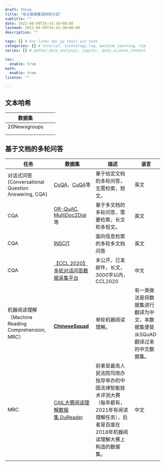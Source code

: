 ```yaml
---
draft: false
title: "有关数据集调研和介绍"
subtitle: ""
date: 2022-08-09T16:43:36+08:00
lastmod: 2022-08-09T16:43:36+08:00
description: ""

tags: [] # env linux mac py tools win task
categories: [] # tutorial, technology_log, machine_learning, nlp
series: [] # python_data_analysis, jupyter, data_science_contest

toc:
  enable: true
math:
  enable: true
license: ""

---
```


## 文本哈希



| 数据集       |      |      |
| ------------ | ---- | ---- |
| 20Newsgroups |      |      |
|              |      |      |
|              |      |      |





## 基于文档的多轮问答

| 任务                                               | 数据集                                                       | 描述                                                         | 语言                                                         |
| -------------------------------------------------- | ------------------------------------------------------------ | ------------------------------------------------------------ | ------------------------------------------------------------ |
| 对话式问答(Conversational Question Answering, CQA) | [CoQA](https://aclanthology.org/Q19-1016)，[CuQA](https://aclanthology.org/D18-1241)等 | 基于给定文档的多轮问答，无需检索，短文。                     | 英文                                                         |
| CQA                                                | [OR-QuAC](https://doi.org/10.1145/3397271.3401110), [MultiDoc2Dial](https://aclanthology.org/2021.emnlp-main.498)等 | 基于多文档的多轮问答，需要检索，长文和多短文。               | 英文                                                         |
| CQA                                                | [INSCIT](https://arxiv.org/pdf/2207.00746v1.pdf)             | 面向信息检索的多轮多文档问答                                 | 英文                                                         |
| CQA                                                | [【CCL 2020】多轮对话问答数据采集平台](https://hub.baai.ac.cn/view/3190) | 未公开，已发邮件，长文，3000字以内，CCL2020                  | 中文                                                         |
| 机器阅读理解（Machine Reading Comprehension, MRC） | **[<br/>ChineseSquad](https://github.com/yuansky/ChineseSquad)** | 单轮机器阅读理解。                                           | 有一类做法是将数据集进行翻译为中文，本数据集便是从SQuAD翻译过来的中文数据集。 |
| MRC                                                | [CAIL大赛阅读理解数据集](http://cail.cipsc.org.cn/index.html),[DuReader](http://ai.baidu.com/broad/download?dataset=dureader) | 前者是最高人民法院司改办指导举办的中国法律智能技术评测大赛（每年都有，2021年有阅读理解任务），后者是百度在2018年机器阅读理解大赛上构造的数据集。 | 中文                                                         |
|                                                    |                                                              |                                                              |                                                              |



